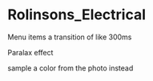 # Rolinsons_Electrical

Menu items a transition of like 300ms

Paralax effect

sample a color from the photo instead
